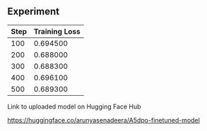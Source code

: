 ## Experiment

|Step	|Training Loss |
|-----|--------------|
|100	|0.694500 |
|200	|0.688000 |
|300	|0.688300 |
|400	|0.696100 |
|500	|0.689300 |


Link to uploaded model on Hugging Face Hub

https://huggingface.co/arunyasenadeera/A5dpo-finetuned-model
